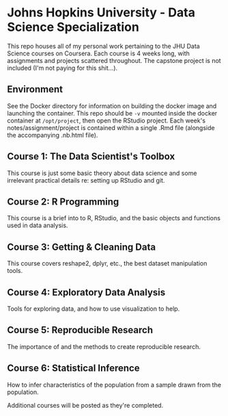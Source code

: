 # Johns Hopkins University - Data Science Specialization
This repo houses all of my personal work pertaining to the JHU Data Science courses on Coursera. Each course is 4 weeks long, with assignments and projects scattered throughout. The capstone project is not included (I'm not paying for this shit...).

## Environment
See the Docker directory for information on building the docker image and launching the container. This repo should be `-v` mounted inside the docker container at `/opt/project`, then open the RStudio project. Each week's notes/assignment/project is contained within a single .Rmd file (alongside the accompanying .nb.html file).

## Course 1: The Data Scientist's Toolbox
This course is just some basic theory about data science and some irrelevant practical details re: setting up RStudio and git.

## Course 2: R Programming
This course is a brief into to R, RStudio, and the basic objects and functions used in data analysis.

## Course 3: Getting & Cleaning Data
This course covers reshape2, dplyr, etc., the best dataset manipulation tools.

## Course 4: Exploratory Data Analysis
Tools for exploring data, and how to use visualization to help.

## Course 5: Reproducible Research
The importance of and the methods to create reproducible research.

## Course 6: Statistical Inference
How to infer characteristics of the population from a sample drawn from the population.

Additional courses will be posted as they're completed.
